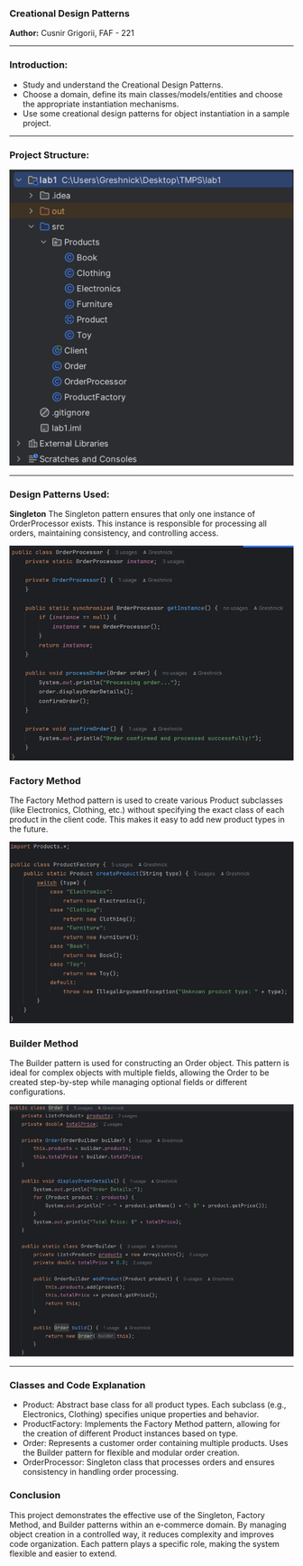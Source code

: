 ### Creational Design Patterns  
**Author:** Cusnir Grigorii, FAF - 221  

---

### **Introduction:**

- Study and understand the Creational Design Patterns.
- Choose a domain, define its main classes/models/entities and choose the appropriate instantiation mechanisms.
- Use some creational design patterns for object instantiation in a sample project.

---

### **Project Structure:**

![Alt text](/images/structure.png)

--- 

### **Design Patterns Used:**
**Singleton**
The Singleton pattern ensures that only one instance of OrderProcessor exists. This instance is responsible for processing all orders, maintaining consistency, and controlling access.

![Alt text](/images/singleton.png)

### **Factory Method**
The Factory Method pattern is used to create various Product subclasses (like Electronics, Clothing, etc.) without specifying the exact class of each product in the client code. This makes it easy to add new product types in the future.

![Alt text](/images/factory.png)

### **Builder Method**
The Builder pattern is used for constructing an Order object. This pattern is ideal for complex objects with multiple fields, allowing the Order to be created step-by-step while managing optional fields or different configurations.

![Alt text](/images/builder.png)



---

### **Classes and Code Explanation**

- Product: Abstract base class for all product types. Each subclass (e.g., Electronics, Clothing) specifies unique properties and behavior.
- ProductFactory: Implements the Factory Method pattern, allowing for the creation of different Product instances based on type.
- Order: Represents a customer order containing multiple products. Uses the Builder pattern for flexible and modular order creation.
- OrderProcessor: Singleton class that processes orders and ensures consistency in handling order processing.



### **Conclusion**

This project demonstrates the effective use of the Singleton, Factory Method, and Builder patterns within an e-commerce domain. By managing object creation in a controlled way, it reduces complexity and improves code organization. Each pattern plays a specific role, making the system flexible and easier to extend.

